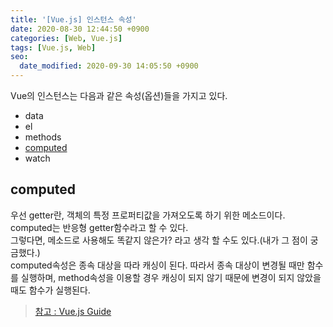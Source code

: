 ```yaml
---
title: '[Vue.js] 인스턴스 속성'
date: 2020-08-30 12:44:50 +0900
categories: [Web, Vue.js]
tags: [Vue.js, Web]
seo:
  date_modified: 2020-09-30 14:05:50 +0900
---
```


Vue의 인스턴스는 다음과 같은 속성(옵션)들을 가지고 있다.   

* data   
* el   
* methods     
* [computed](#computed)   
* watch   

## computed
우선 getter란, 객체의 특정 프로퍼티값을 가져오도록 하기 위한 메소드이다.   
computed는 반응형 getter함수라고 할 수 있다.   
그렇다면, 메소드로 사용해도 똑같지 않은가? 라고 생각 할 수도 있다.(내가 그 점이 궁금했다.)   
computed속성은 종속 대상을 따라 캐싱이 된다. 따라서 종속 대상이 변경될 때만 함수를 실행하며, method속성을 이용할 경우 캐싱이 되지 않기 때문에 변경이 되지 않았을 때도 함수가 실행된다.

> [참고 : Vue.js Guide](https://kr.vuejs.org/v2/guide/instance.html)   